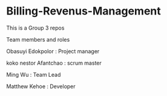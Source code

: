 # Billing-Revenus-Management

This is a Group 3 repos 

Team members and roles 

Obasuyi Edokpolor : Project manager 

koko nestor Afantchao : scrum master 

Ming Wu :  Team Lead 

Matthew Kehoe : Developer 

